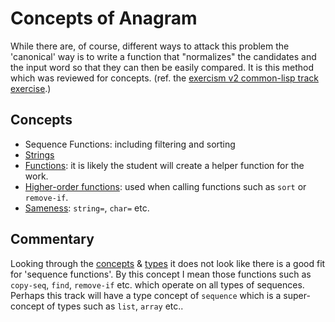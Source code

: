 # Concepts of Anagram

While there are, of course, different ways to attack this problem the
'canonical' way is to write a function that "normalizes" the
candidates and the input word so that they can then be easily
compared. It is this method which was reviewed for concepts. (ref. the
[exercism v2 common-lisp track exercise][v2-exercise].)

## Concepts

- Sequence Functions: including filtering and sorting
- [Strings][strings]
- [Functions][functions]: it is likely the student will create a
  helper function for the work.
- [Higher-order functions][hof]: used when calling functions such as
  `sort` or `remove-if`.
- [Sameness][sameness]: `string=`, `char=` etc.

## Commentary

Looking through the [concepts][concepts] & [types][types] it does not
look like there is a good fit for 'sequence functions'. By this
concept I mean those functions such as `copy-seq`, `find`, `remove-if`
etc. which operate on all types of sequences. Perhaps this track will
have a type concept of `sequence` which is a super-concept of types
such as `list`, `array` etc..

[v2-exercise]: https://github.com/exercism/common-lisp/blob/master/exercises/anagram/example.lisp 
[concepts]: ../../../../reference/concepts
[types]: ../../../../reference/types
[strings]: ../../../../reference/types/string.md
[functions]: ../../../../reference/concepts/functions.md
[hof]: ../../../../reference/concepts/higher_order_functions.md
[sameness]: ../../../../reference/concepts/sameness.md
